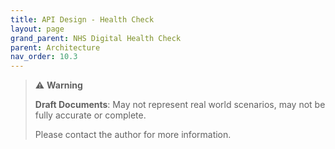 ```yaml
---
title: API Design - Health Check
layout: page
grand_parent: NHS Digital Health Check
parent: Architecture
nav_order: 10.3
---
```


> ⚠️ **Warning**
>  
> **Draft Documents**: May not represent real world scenarios, may not be fully accurate or complete.
>
> Please contact the author for more information.

<div id="swagger-ui"></div>
<script src="/swagger-ui/swagger-ui-bundle.js" charset="UTF-8"> </script>
<script src="/swagger-ui/swagger-ui-standalone-preset.js" charset="UTF-8"> </script>

<script>
    window.onload = function() {
        window.ui = SwaggerUIBundle({
        url: "https://raw.githubusercontent.com/RossBugginsNHS/nhs-experience/latest/src/projects/digital-health-check/discovery/dhc/src/dhcapi/swagger-v0.1.json",
        dom_id: '#swagger-ui',
        deepLinking: true,
        presets: [
            SwaggerUIBundle.presets.apis,
            SwaggerUIStandalonePreset
        ],
        plugins: [
            SwaggerUIBundle.plugins.DownloadUrl
        ],
        layout: "BaseLayout"
        });
    };
</script>